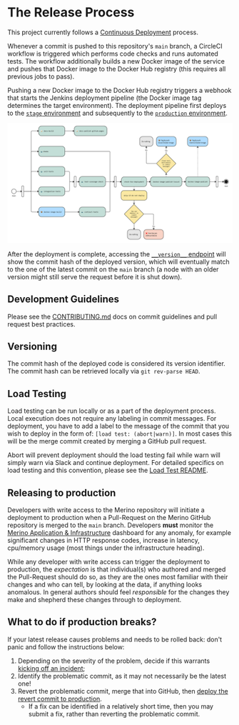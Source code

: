 # The Release Process

This project currently follows a [Continuous Deployment][continuous_deployment] process.

[continuous_deployment]: https://en.wikipedia.org/wiki/Continuous_deployment

Whenever a commit is pushed to this repository's `main` branch, a CircleCI workflow is triggered
which performs code checks and runs automated tests. The workflow additionally builds a new Docker
image of the service and pushes that Docker image to the Docker Hub registry (this requires all
previous jobs to pass).

Pushing a new Docker image to the Docker Hub registry triggers a webhook that starts the Jenkins
deployment pipeline (the Docker image tag determines the target environment). The deployment
pipeline first deploys to the [`stage` environment][stage_environment] and subsequently to the
[`production` environment][production_environment].

![Activity diagram of CircleCI main-workflow][activity_circleci_main_workflow]

After the deployment is complete, accessing the [`__version__` endpoint][stage_version] will show
the commit hash of the deployed version, which will eventually match to the one of the latest commit
on the `main` branch (a node with an older version might still serve the request before it is shut
down).

[stage_environment]: ../firefox.md#stage
[production_environment]: ../firefox.md#production
[stage_version]: https://stage.merino.nonprod.cloudops.mozgcp.net/__version__

## Development Guidelines

Please see the [CONTRIBUTING.md][contributing] docs on commit guidelines and pull request best
practices.

## Versioning

The commit hash of the deployed code is considered its version identifier. The commit hash can be
retrieved locally via `git rev-parse HEAD`.

## Load Testing

Load testing can be run locally or as a part of the deployment process. Local execution does not
require any labeling in commit messages. For deployment, you have to add a label to the message of
the commit that you wish to deploy in the form of: `[load test: (abort|warn)]`. In most cases this
will be the merge commit created by merging a GitHub pull request.

Abort will prevent deployment should the load testing fail while warn will simply warn via Slack and
continue deployment. For detailed specifics on load testing and this convention, please see the
[Load Test README][load_test_readme].

## Releasing to production

Developers with write access to the Merino repository will initiate a deployment to production when
a Pull-Request on the Merino GitHub repository is merged to the `main` branch.
Developers **must** monitor the [Merino Application & Infrastructure][merino_app_info] dashboard for
any anomaly, for example significant changes in HTTP response codes, increase in latency,
cpu/memory usage (most things under the infrastructure heading).

While any developer with write access can trigger the deployment to production, the _expectation_ is
that individual(s) who authored and merged the Pull-Request should do so, as they are the ones most
familiar with their changes and who can tell, by looking at the data, if anything looks anomalous.
In general authors should feel _responsible_ for the changes they make and shepherd these changes
through to deployment.

[load_test_readme]: /tests/load/README.md
[merino_app_info]: https://earthangel-b40313e5.influxcloud.net/d/rQAfYKIVk/wip-merino-py-application-and-infrastructure?orgId=1&from=now-24h&to=now&var-environment=prodpy&refresh=1m

## What to do if production breaks?
If your latest release causes problems and needs to be rolled back:
don't panic and follow the instructions below:

1. Depending on the severity of the problem, decide if this warrants
   [kicking off an incident][incident_docs];
2. Identify the problematic commit, as it may not necessarily be the latest one!
3. Revert the problematic commit, merge that into GitHub,
   then [deploy the revert commit to production](#releasing-to-production).
   - If a fix can be identified in a relatively short time,
     then you may submit a fix, rather than reverting the problematic commit.

[incident_docs]: https://mozilla-hub.atlassian.net/wiki/spaces/MIR/overview
[contributing]: ../../CONTRIBUTING.md
[load-testing-docs]: /tests/load/README.md
[activity_circleci_main_workflow]: ./circleci_main_workflow.jpg
